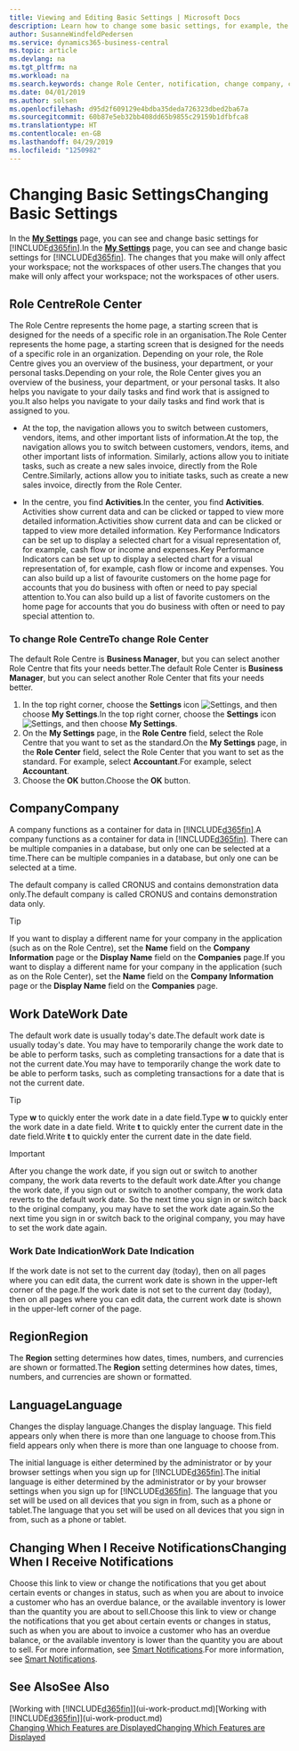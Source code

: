 ```yaml
---
title: Viewing and Editing Basic Settings | Microsoft Docs
description: Learn how to change some basic settings, for example, the Role Centre, company, or the work date.
author: SusanneWindfeldPedersen
ms.service: dynamics365-business-central
ms.topic: article
ms.devlang: na
ms.tgt_pltfrm: na
ms.workload: na
ms.search.keywords: change Role Center, notification, change company, change work date
ms.date: 04/01/2019
ms.author: solsen
ms.openlocfilehash: d95d2f609129e4bdba35deda726323dbed2ba67a
ms.sourcegitcommit: 60b87e5eb32bb408dd65b9855c29159b1dfbfca8
ms.translationtype: HT
ms.contentlocale: en-GB
ms.lasthandoff: 04/29/2019
ms.locfileid: "1250982"
---
```

# <a name="changing-basic-settings"></a><span data-ttu-id="a885d-103">Changing Basic Settings</span><span class="sxs-lookup"><span data-stu-id="a885d-103">Changing Basic Settings</span></span>
<span data-ttu-id="a885d-104">In the [**My Settings**](https://businesscentral.dynamics.com?page=9176 "Go directly to your user settings page in Business Central") page, you can see and change basic settings for [!INCLUDE[d365fin](includes/d365fin_md.md)].</span><span class="sxs-lookup"><span data-stu-id="a885d-104">In the [**My Settings**](https://businesscentral.dynamics.com?page=9176 "Go directly to your user settings page in Business Central") page, you can see and change basic settings for [!INCLUDE[d365fin](includes/d365fin_md.md)].</span></span> <span data-ttu-id="a885d-105">The changes that you make will only affect your workspace; not the workspaces of other users.</span><span class="sxs-lookup"><span data-stu-id="a885d-105">The changes that you make will only affect your workspace; not the workspaces of other users.</span></span>  

## <a name="role-center"></a> <span data-ttu-id="a885d-106">Role Centre</span><span class="sxs-lookup"><span data-stu-id="a885d-106">Role Center</span></span>
<span data-ttu-id="a885d-107">The Role Centre represents the home page, a starting screen that is designed for the needs of a specific role in an organisation.</span><span class="sxs-lookup"><span data-stu-id="a885d-107">The Role Center represents the home page, a starting screen that is designed for the needs of a specific role in an organization.</span></span> <span data-ttu-id="a885d-108">Depending on your role, the Role Centre gives you an overview of the business, your department, or your personal tasks.</span><span class="sxs-lookup"><span data-stu-id="a885d-108">Depending on your role, the Role Center gives you an overview of the business, your department, or your personal tasks.</span></span> <span data-ttu-id="a885d-109">It also helps you navigate to your daily tasks and find work that is assigned to you.</span><span class="sxs-lookup"><span data-stu-id="a885d-109">It also helps you navigate to your daily tasks and find work that is assigned to you.</span></span>

-   <span data-ttu-id="a885d-110">At the top, the navigation allows you to switch between customers, vendors, items, and other important lists of information.</span><span class="sxs-lookup"><span data-stu-id="a885d-110">At the top, the navigation allows you to switch between customers, vendors, items, and other important lists of information.</span></span> <span data-ttu-id="a885d-111">Similarly, actions allow you to initiate tasks, such as create a new sales invoice, directly from the Role Centre.</span><span class="sxs-lookup"><span data-stu-id="a885d-111">Similarly, actions allow you to initiate tasks, such as create a new sales invoice, directly from the Role Center.</span></span>

-   <span data-ttu-id="a885d-112">In the centre, you find **Activities**.</span><span class="sxs-lookup"><span data-stu-id="a885d-112">In the center, you find **Activities**.</span></span> <span data-ttu-id="a885d-113">Activities show current data and can be clicked or tapped to view more detailed information.</span><span class="sxs-lookup"><span data-stu-id="a885d-113">Activities show current data and can be clicked or tapped to view more detailed information.</span></span> <span data-ttu-id="a885d-114">Key Performance Indicators can be set up to display a selected chart for a visual representation of, for example, cash flow or income and expenses.</span><span class="sxs-lookup"><span data-stu-id="a885d-114">Key Performance Indicators can be set up to display a selected chart for a visual representation of, for example, cash flow or income and expenses.</span></span> <span data-ttu-id="a885d-115">You can also build up a list of favourite customers on the home page for accounts that you do business with often or need to pay special attention to.</span><span class="sxs-lookup"><span data-stu-id="a885d-115">You can also build up a list of favorite customers on the home page for accounts that you do business with often or need to pay special attention to.</span></span>

### <a name="to-change-role-center"></a><span data-ttu-id="a885d-116">To change Role Centre</span><span class="sxs-lookup"><span data-stu-id="a885d-116">To change Role Center</span></span>
<span data-ttu-id="a885d-117">The default Role Centre is **Business Manager**, but you can select another Role Centre that fits your needs better.</span><span class="sxs-lookup"><span data-stu-id="a885d-117">The default Role Center is **Business Manager**, but you can select another Role Center that fits your needs better.</span></span>
1. <span data-ttu-id="a885d-118">In the top right corner, choose the **Settings** icon ![Settings](media/ui-experience/settings_icon_small.png "Settings icon for role center"), and then choose **My Settings**.</span><span class="sxs-lookup"><span data-stu-id="a885d-118">In the top right corner, choose the **Settings** icon ![Settings](media/ui-experience/settings_icon_small.png "Settings icon for role center"), and then choose **My Settings**.</span></span>
2. <span data-ttu-id="a885d-119">On the **My Settings** page, in the **Role Centre** field, select the Role Centre that you want to set as the standard.</span><span class="sxs-lookup"><span data-stu-id="a885d-119">On the **My Settings** page, in the **Role Center** field, select the Role Center that you want to set as the standard.</span></span> <span data-ttu-id="a885d-120">For example, select **Accountant**.</span><span class="sxs-lookup"><span data-stu-id="a885d-120">For example, select **Accountant**.</span></span>
3. <span data-ttu-id="a885d-121">Choose the **OK** button.</span><span class="sxs-lookup"><span data-stu-id="a885d-121">Choose the **OK** button.</span></span>

## <a name="company"></a><span data-ttu-id="a885d-122">Company</span><span class="sxs-lookup"><span data-stu-id="a885d-122">Company</span></span>
<span data-ttu-id="a885d-123">A company functions as a container for data in [!INCLUDE[d365fin](includes/d365fin_md.md)].</span><span class="sxs-lookup"><span data-stu-id="a885d-123">A company functions as a container for data in [!INCLUDE[d365fin](includes/d365fin_md.md)].</span></span> <span data-ttu-id="a885d-124">There can be multiple companies in a database, but only one can be selected at a time.</span><span class="sxs-lookup"><span data-stu-id="a885d-124">There can be multiple companies in a database, but only one can be selected at a time.</span></span>

<span data-ttu-id="a885d-125">The default company is called CRONUS and contains demonstration data only.</span><span class="sxs-lookup"><span data-stu-id="a885d-125">The default company is called CRONUS and contains demonstration data only.</span></span>

> [!TIP]  
>   <span data-ttu-id="a885d-126">If you want to display a different name for your company in the application (such as on the Role Centre), set the **Name** field on the **Company Information** page or the **Display Name** field on the **Companies** page.</span><span class="sxs-lookup"><span data-stu-id="a885d-126">If you want to display a different name for your company in the application (such as on the Role Center), set the **Name** field on the **Company Information** page or the **Display Name** field on the **Companies** page.</span></span>  

## <a name="work-date"></a><span data-ttu-id="a885d-127">Work Date</span><span class="sxs-lookup"><span data-stu-id="a885d-127">Work Date</span></span>
<span data-ttu-id="a885d-128">The default work date is usually today's date.</span><span class="sxs-lookup"><span data-stu-id="a885d-128">The default work date is usually today's date.</span></span> <span data-ttu-id="a885d-129">You may have to temporarily change the work date to be able to perform tasks, such as completing transactions for a date that is not the current date.</span><span class="sxs-lookup"><span data-stu-id="a885d-129">You may have to temporarily change the work date to be able to perform tasks, such as completing transactions for a date that is not the current date.</span></span>

> [!TIP]  
>   <span data-ttu-id="a885d-130">Type **w** to quickly enter the work date in a date field.</span><span class="sxs-lookup"><span data-stu-id="a885d-130">Type **w** to quickly enter the work date in a date field.</span></span> <span data-ttu-id="a885d-131">Write **t** to quickly enter the current date in the date field.</span><span class="sxs-lookup"><span data-stu-id="a885d-131">Write **t** to quickly enter the current date in the date field.</span></span>

> [!IMPORTANT]  
>   <span data-ttu-id="a885d-132">After you change the work date, if you sign out or switch to another company, the work data reverts to the default work date.</span><span class="sxs-lookup"><span data-stu-id="a885d-132">After you change the work date, if you sign out or switch to another company, the work data reverts to the default work date.</span></span> <span data-ttu-id="a885d-133">So the next time you sign in or switch back to the original company, you may have to set the work date again.</span><span class="sxs-lookup"><span data-stu-id="a885d-133">So the next time you sign in or switch back to the original company, you may have to set the work date again.</span></span> 

### <a name="work-date-indication"></a><span data-ttu-id="a885d-134">Work Date Indication</span><span class="sxs-lookup"><span data-stu-id="a885d-134">Work Date Indication</span></span>
<!--
Whenever the work date is not set to the current day (today), there are two indicators on pages that you open for editing:

- A reminder appears at the top of the page that tells you what the work date is set to. The reminder provides a direct link to the work date setting on the **My Settings** page so you change the date if you want. From the reminder, you can also choose to dismiss the reminder for the rest of your session. Unless you change the work date to "today", the reminder will appear the next time you sign in. 

- If you dismiss the reminder, the work date will appear in the title of the page.  
-->
<span data-ttu-id="a885d-135">If the work date is not set to the current day (today), then on all pages where you can edit data, the current work date is shown in the upper-left corner of the page.</span><span class="sxs-lookup"><span data-stu-id="a885d-135">If the work date is not set to the current day (today), then on all pages where you can edit data, the current work date is shown in the upper-left corner of the page.</span></span>
  
## <a name="region"></a> <span data-ttu-id="a885d-136">Region</span><span class="sxs-lookup"><span data-stu-id="a885d-136">Region</span></span>

<span data-ttu-id="a885d-137">The **Region** setting determines how dates, times, numbers, and currencies are shown or formatted.</span><span class="sxs-lookup"><span data-stu-id="a885d-137">The **Region** setting determines how dates, times, numbers, and currencies are shown or formatted.</span></span>


## <a name="language"></a> <span data-ttu-id="a885d-138">Language</span><span class="sxs-lookup"><span data-stu-id="a885d-138">Language</span></span>
<span data-ttu-id="a885d-139">Changes the display language.</span><span class="sxs-lookup"><span data-stu-id="a885d-139">Changes the display language.</span></span> <span data-ttu-id="a885d-140">This field appears only when there is more than one language to choose from.</span><span class="sxs-lookup"><span data-stu-id="a885d-140">This field appears only when there is more than one language to choose from.</span></span> 

<span data-ttu-id="a885d-141">The initial language is either determined by the administrator or by your browser settings when you sign up for [!INCLUDE[d365fin](includes/d365fin_md.md)].</span><span class="sxs-lookup"><span data-stu-id="a885d-141">The initial language is either determined by the administrator or by your browser settings when you sign up for [!INCLUDE[d365fin](includes/d365fin_md.md)].</span></span> <span data-ttu-id="a885d-142">The language that you set will be used on all devices that you sign in from, such as a phone or tablet.</span><span class="sxs-lookup"><span data-stu-id="a885d-142">The language that you set will be used on all devices that you sign in from, such as a phone or tablet.</span></span>

## <a name="changing-when-i-receive-notifications"></a><span data-ttu-id="a885d-143">Changing When I Receive Notifications</span><span class="sxs-lookup"><span data-stu-id="a885d-143">Changing When I Receive Notifications</span></span>
<span data-ttu-id="a885d-144">Choose this link to view or change the notifications that you get about certain events or changes in status, such as when you are about to invoice a customer who has an overdue balance, or the available inventory is lower than the quantity you are about to sell.</span><span class="sxs-lookup"><span data-stu-id="a885d-144">Choose this link to view or change the notifications that you get about certain events or changes in status, such as when you are about to invoice a customer who has an overdue balance, or the available inventory is lower than the quantity you are about to sell.</span></span> <span data-ttu-id="a885d-145">For more information, see [Smart Notifications](ui-smart-notifications.md).</span><span class="sxs-lookup"><span data-stu-id="a885d-145">For more information, see [Smart Notifications](ui-smart-notifications.md).</span></span>

## <a name="see-also"></a><span data-ttu-id="a885d-146">See Also</span><span class="sxs-lookup"><span data-stu-id="a885d-146">See Also</span></span>
<span data-ttu-id="a885d-147">[Working with [!INCLUDE[d365fin](includes/d365fin_md.md)]](ui-work-product.md)</span><span class="sxs-lookup"><span data-stu-id="a885d-147">[Working with [!INCLUDE[d365fin](includes/d365fin_md.md)]](ui-work-product.md)</span></span>  
[<span data-ttu-id="a885d-148">Changing Which Features are Displayed</span><span class="sxs-lookup"><span data-stu-id="a885d-148">Changing Which Features are Displayed</span></span>](ui-experiences.md)  
